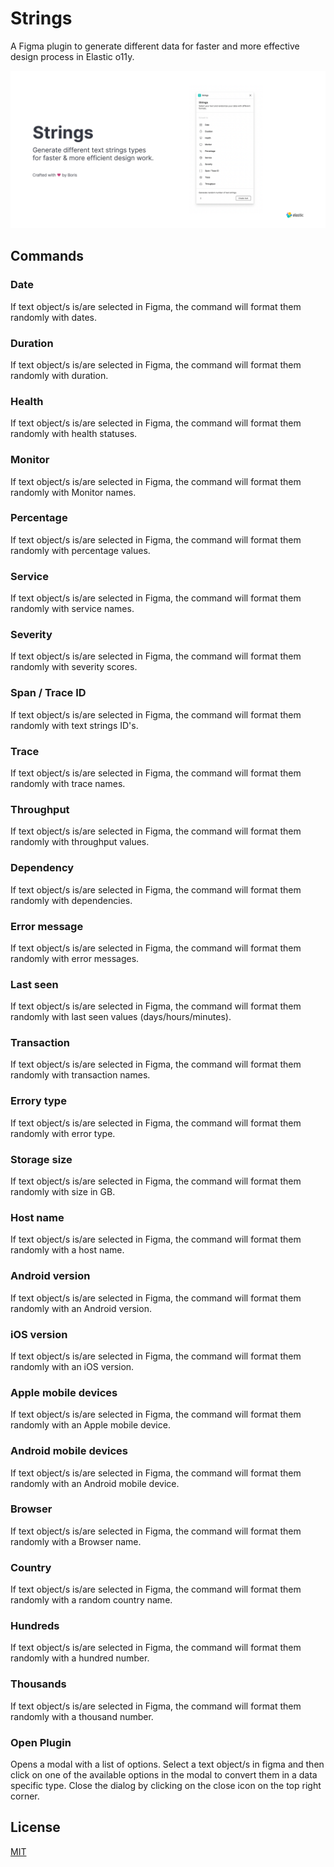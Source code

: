 # Strings

A Figma plugin to generate different data for faster and more effective design process in Elastic o11y.

![Text String](https://raw.githubusercontent.com/boriskirov/text-string/main/assets/cover.png)

## Commands

### Date

If text object/s is/are selected in Figma, the command will format them randomly with dates.

### Duration

If text object/s is/are selected in Figma, the command will format them randomly with duration.

### Health

If text object/s is/are selected in Figma, the command will format them randomly with health statuses.

### Monitor

If text object/s is/are selected in Figma, the command will format them randomly with Monitor names.

### Percentage

If text object/s is/are selected in Figma, the command will format them randomly with percentage values.

### Service

If text object/s is/are selected in Figma, the command will format them randomly with service names.

### Severity

If text object/s is/are selected in Figma, the command will format them randomly with severity scores.

### Span / Trace ID

If text object/s is/are selected in Figma, the command will format them randomly with text strings ID's.

### Trace

If text object/s is/are selected in Figma, the command will format them randomly with trace names.

### Throughput

If text object/s is/are selected in Figma, the command will format them randomly with throughput values.

### Dependency

If text object/s is/are selected in Figma, the command will format them randomly with dependencies.

### Error message

If text object/s is/are selected in Figma, the command will format them randomly with error messages.

### Last seen

If text object/s is/are selected in Figma, the command will format them randomly with last seen values (days/hours/minutes).

### Transaction

If text object/s is/are selected in Figma, the command will format them randomly with transaction names.

### Errory type

If text object/s is/are selected in Figma, the command will format them randomly with error type.

### Storage size

If text object/s is/are selected in Figma, the command will format them randomly with size in GB.

### Host name

If text object/s is/are selected in Figma, the command will format them randomly with a host name.

### Android version

If text object/s is/are selected in Figma, the command will format them randomly with an Android version.

### iOS version

If text object/s is/are selected in Figma, the command will format them randomly with an iOS version.

### Apple mobile devices

If text object/s is/are selected in Figma, the command will format them randomly with an Apple mobile device.

### Android mobile devices

If text object/s is/are selected in Figma, the command will format them randomly with an Аndroid mobile device.

### Browser

If text object/s is/are selected in Figma, the command will format them randomly with a Browser name.

### Country

If text object/s is/are selected in Figma, the command will format them randomly with a random country name.

### Hundreds

If text object/s is/are selected in Figma, the command will format them randomly with a hundred number.

### Thousands

If text object/s is/are selected in Figma, the command will format them randomly with a thousand number.

### Open Plugin

Opens a modal with a list of options. Select a text object/s in figma and then click on one of the available options in the modal to convert them in a data specific type. Close the dialog by clicking on the close icon on the top right corner.

## License

[MIT](/LICENSE.md)
